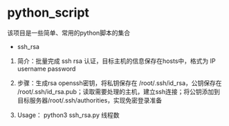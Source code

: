 # python_script
该项目是一些简单、常用的python脚本的集合
+ ssh_rsa

1. 简介：批量完成 ssh rsa 认证，目标主机的信息保存在hosts中，格式为 IP username password

2. 步骤：生成rsa openssh密钥，将私钥保存在 /root/.ssh/id_rsa，公钥保存在 /root/.ssh/id_rsa.pub；读取需要处理的主机，建立ssh连接；将公钥添加到目标服务器/root/.ssh/authorities，实现免密登录准备

3. Usage： python3 ssh_rsa.py 线程数
